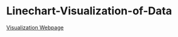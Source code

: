 # Linechart-Visualization-of-Data

[Visualization Webpage](https://bbasiit.github.io/Linechart-Visualization-of-Data/)
